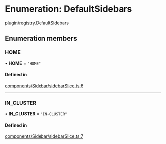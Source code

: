 # Enumeration: DefaultSidebars

[plugin/registry](../modules/plugin_registry.md).DefaultSidebars

## Enumeration members

### HOME

• **HOME** = `"HOME"`

#### Defined in

[components/Sidebar/sidebarSlice.ts:6](https://github.com/headlamp-k8s/headlamp/blob/65bfc11e/frontend/src/components/Sidebar/sidebarSlice.ts#L6)

___

### IN\_CLUSTER

• **IN\_CLUSTER** = `"IN-CLUSTER"`

#### Defined in

[components/Sidebar/sidebarSlice.ts:7](https://github.com/headlamp-k8s/headlamp/blob/65bfc11e/frontend/src/components/Sidebar/sidebarSlice.ts#L7)
